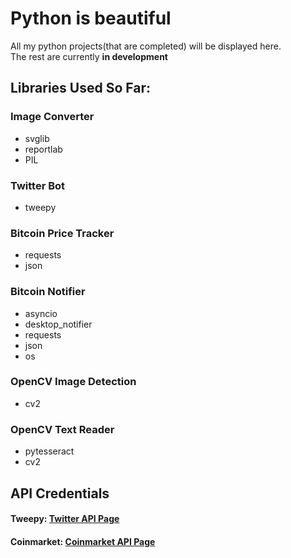 # Python is beautiful
All my python projects(that are completed) will be displayed here. 
<br>
The rest are currently **in development**
<br>
## Libraries Used So Far:
### Image Converter
* svglib
* reportlab
* PIL
### Twitter Bot
* tweepy
### Bitcoin Price Tracker
* requests
* json
### Bitcoin Notifier
* asyncio
* desktop_notifier
* requests
* json
* os
### OpenCV Image Detection
* cv2
### OpenCV Text Reader
* pytesseract
* cv2

## API Credentials
#### Tweepy: [Twitter API Page](https://developer.twitter.com/en/docs/twitter-api)
#### Coinmarket: [Coinmarket API Page](https://coinmarketcap.com/api/)
